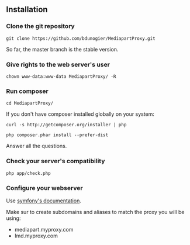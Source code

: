 ## Installation

### Clone the git repository
`git clone https://github.com/bdunogier/MediapartProxy.git`

So far, the master branch is the stable version.

### Give rights to the web server's user
`chown www-data:www-data MediapartProxy/ -R`

### Run composer
`cd MediapartProxy/`

If you don't have composer installed globally on your system:

`curl -s http://getcomposer.org/installer | php`

`php composer.phar install --prefer-dist`

Answer all the questions.

### Check your server's compatibility
`php app/check.php`

### Configure your webserver
Use [symfony's documentation](http://symfony.com/doc/current/cookbook/configuration/web_server_configuration.html).

Make sur to create subdomains and aliases to match the proxy you will be using:
- mediapart.myproxy.com
- lmd.myproxy.com

